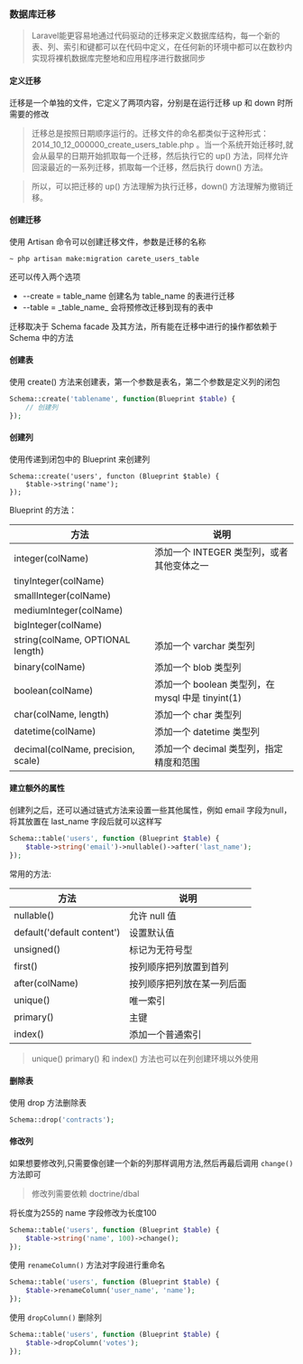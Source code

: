 ### 数据库迁移

> Laravel能更容易地通过代码驱动的迁移来定义数据库结构，每一个新的表、列、索引和键都可以在代码中定义，在任何新的环境中都可以在数秒内实现将裸机数据库完整地和应用程序进行数据同步

#### 定义迁移

迁移是一个单独的文件，它定义了两项内容，分别是在运行迁移 up 和 down 时所需要的修改

> 迁移总是按照日期顺序运行的。迁移文件的命名都类似于这种形式：2014_10_12_000000_create_users_table.php 。当一个系统开始迁移时,就会从最早的日期开始抓取每一个迁移，然后执行它的 up() 方法，同样允许回滚最近的一系列迁移，抓取每一个迁移，然后执行 down() 方法。

> 所以，可以把迁移的 up() 方法理解为执行迁移，down() 方法理解为撤销迁移。

#### 创建迁移

使用 Artisan 命令可以创建迁移文件，参数是迁移的名称

````
~ php artisan make:migration carete_users_table
````

还可以传入两个选项

- --create = table_name 创建名为 table_name 的表进行迁移
- --table = \_table_name_ 会将预修改迁移到现有的表中

迁移取决于 Schema facade 及其方法，所有能在迁移中进行的操作都依赖于 Schema 中的方法

#### 创建表

使用 create() 方法来创建表，第一个参数是表名，第二个参数是定义列的闭包

````php
Schema::create('tablename', function(Blueprint $table) {
    // 创建列
});
````

#### 创建列

使用传递到闭包中的 Blueprint 来创建列

````
Schema::create('users', functon (Blueprint $table) {
    $table->string('name');
});
````

Blueprint 的方法：

|方法|说明|
|-----|-----|
|integer(colName)|添加一个 INTEGER 类型列，或者其他变体之一|
|tinyInteger(colName)|
|smallInteger(colName)|
|mediumInteger(colName)|
|bigInteger(colName)|
|string(colName, OPTIONAL length)|添加一个 varchar 类型列|
|binary(colName)|添加一个 blob 类型列|
|boolean(colName)|添加一个 boolean 类型列，在 mysql 中是 tinyint(1)|
|char(colName, length)|添加一个 char 类型列|
|datetime(colName)|添加一个 datetime 类型列|
|decimal(colName, precision, scale)|添加一个 decimal 类型列，指定精度和范围|

#### 建立额外的属性

创建列之后，还可以通过链式方法来设置一些其他属性，例如 email 字段为null，将其放置在 last_name 字段后就可以这样写

````php
Schema::table('users', function (Blueprint $table) {
    $table->string('email')->nullable()->after('last_name');
});
````

常用的方法:

|方法|说明|
|----|----|
|nullable()|允许 null 值|
|default('default content')|设置默认值|
|unsigned()|标记为无符号型|
|first()|按列顺序把列放置到首列|
|after(colName)|按列顺序把列放在某一列后面|
|unique()|唯一索引|
|primary()|主键|
|index()|添加一个普通索引|

> unique() primary() 和 index() 方法也可以在列创建环境以外使用

#### 删除表

使用 drop 方法删除表

````php
Schema::drop('contracts');
````

#### 修改列

如果想要修改列,只需要像创建一个新的列那样调用方法,然后再最后调用 `change()` 方法即可

> 修改列需要依赖 doctrine/dbal 

将长度为255的 name 字段修改为长度100

````php
Schema::table('users', function (Blueprint $table) {
    $table->string('name', 100)->change();
});
````

使用 `renameColumn()` 方法对字段进行重命名

````php
Schema::table('users', function (Blueprint $table) {
    $table->renameColumn('user_name', 'name');
});
````

使用 `dropColumn()` 删除列

````php
Schema::table('users', function (Blueprint $table) {
    $table->dropColumn('votes');
});
````